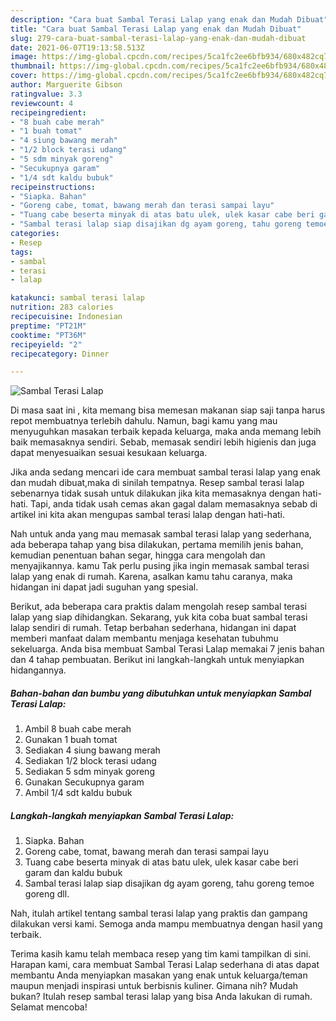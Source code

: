 ```yaml
---
description: "Cara buat Sambal Terasi Lalap yang enak dan Mudah Dibuat"
title: "Cara buat Sambal Terasi Lalap yang enak dan Mudah Dibuat"
slug: 279-cara-buat-sambal-terasi-lalap-yang-enak-dan-mudah-dibuat
date: 2021-06-07T19:13:58.513Z
image: https://img-global.cpcdn.com/recipes/5ca1fc2ee6bfb934/680x482cq70/sambal-terasi-lalap-foto-resep-utama.jpg
thumbnail: https://img-global.cpcdn.com/recipes/5ca1fc2ee6bfb934/680x482cq70/sambal-terasi-lalap-foto-resep-utama.jpg
cover: https://img-global.cpcdn.com/recipes/5ca1fc2ee6bfb934/680x482cq70/sambal-terasi-lalap-foto-resep-utama.jpg
author: Marguerite Gibson
ratingvalue: 3.3
reviewcount: 4
recipeingredient:
- "8 buah cabe merah"
- "1 buah tomat"
- "4 siung bawang merah"
- "1/2 block terasi udang"
- "5 sdm minyak goreng"
- "Secukupnya garam"
- "1/4 sdt kaldu bubuk"
recipeinstructions:
- "Siapka. Bahan"
- "Goreng cabe, tomat, bawang merah dan terasi sampai layu"
- "Tuang cabe beserta minyak di atas batu ulek, ulek kasar cabe beri garam dan kaldu bubuk"
- "Sambal terasi lalap siap disajikan dg ayam goreng, tahu goreng temoe goreng dll."
categories:
- Resep
tags:
- sambal
- terasi
- lalap

katakunci: sambal terasi lalap 
nutrition: 283 calories
recipecuisine: Indonesian
preptime: "PT21M"
cooktime: "PT36M"
recipeyield: "2"
recipecategory: Dinner

---
```



![Sambal Terasi Lalap](https://img-global.cpcdn.com/recipes/5ca1fc2ee6bfb934/680x482cq70/sambal-terasi-lalap-foto-resep-utama.jpg)

Di masa  saat ini , kita memang bisa memesan makanan siap saji tanpa harus repot membuatnya terlebih dahulu. Namun, bagi kamu yang mau menyuguhkan masakan terbaik kepada keluarga, maka anda memang lebih baik memasaknya sendiri. Sebab, memasak sendiri lebih higienis dan juga dapat menyesuaikan sesuai kesukaan keluarga.

Jika anda sedang mencari ide cara membuat sambal terasi lalap yang enak dan mudah dibuat,maka di sinilah tempatnya. Resep sambal terasi lalap  sebenarnya tidak susah untuk dilakukan jika kita memasaknya dengan hati-hati. Tapi, anda tidak usah cemas akan gagal dalam memasaknya 
sebab di artikel ini kita akan mengupas sambal terasi lalap dengan hati-hati.  



Nah untuk anda yang mau memasak sambal terasi lalap yang sederhana, ada beberapa tahap yang bisa dilakukan, pertama memilih jenis bahan, kemudian penentuan bahan segar, hingga cara mengolah dan menyajikannya. kamu Tak perlu pusing jika ingin memasak sambal terasi lalap yang enak di rumah. Karena, asalkan kamu  tahu caranya, maka hidangan ini dapat jadi suguhan yang spesial.

Berikut, ada beberapa cara praktis  dalam mengolah resep sambal terasi lalap yang siap dihidangkan. Sekarang, yuk kita coba buat sambal terasi lalap sendiri di rumah. Tetap berbahan sederhana, hidangan ini dapat memberi manfaat dalam membantu menjaga kesehatan tubuhmu sekeluarga. Anda bisa membuat Sambal Terasi Lalap memakai 7 jenis bahan dan 4 tahap pembuatan. Berikut ini langkah-langkah untuk menyiapkan hidangannya.

<!--inarticleads1-->

##### Bahan-bahan dan bumbu yang dibutuhkan untuk menyiapkan Sambal Terasi Lalap:

1. Ambil 8 buah cabe merah
1. Gunakan 1 buah tomat
1. Sediakan 4 siung bawang merah
1. Sediakan 1/2 block terasi udang
1. Sediakan 5 sdm minyak goreng
1. Gunakan Secukupnya garam
1. Ambil 1/4 sdt kaldu bubuk




<!--inarticleads2-->

##### Langkah-langkah menyiapkan Sambal Terasi Lalap:

1. Siapka. Bahan
1. Goreng cabe, tomat, bawang merah dan terasi sampai layu
1. Tuang cabe beserta minyak di atas batu ulek, ulek kasar cabe beri garam dan kaldu bubuk
1. Sambal terasi lalap siap disajikan dg ayam goreng, tahu goreng temoe goreng dll.




Nah, itulah artikel tentang  sambal terasi lalap  yang praktis dan gampang dilakukan versi kami. Semoga anda mampu membuatnya dengan hasil yang terbaik. 

Terima kasih kamu telah membaca resep yang tim kami tampilkan di sini. Harapan kami, cara membuat  Sambal Terasi Lalap sederhana di atas dapat membantu Anda menyiapkan masakan yang enak untuk keluarga/teman maupun menjadi inspirasi untuk berbisnis kuliner. Gimana nih? Mudah bukan? Itulah resep sambal terasi lalap yang bisa Anda lakukan di rumah. Selamat mencoba!

